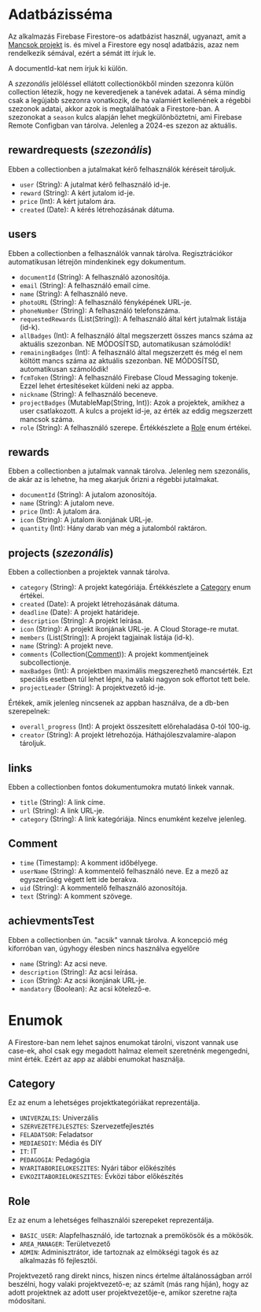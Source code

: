 # Adatbázisséma

Az alkalmazás Firebase Firestore-os adatbázist használ, ugyanazt, amit
a [Mancsok projekt](https://github.com/mok-it/mancsok/) is. és
mivel a Firestore egy nosql adatbázis, azaz nem rendelkezik sémával,
ezért a sémát itt írjuk le.

A documentId-kat nem írjuk ki külön.

A *szezonális* jelöléssel ellátott collectionökből minden szezonra külön collection létezik, hogy ne
keveredjenek a tanévek adatai. A séma mindig csak a legújabb szezonra vonatkozik, de ha valamiért
kellenének a régebbi szezonok adatai, akkor azok is megtalálhatóak a Firestore-ban. A szezonokat
a `season` kulcs alapján lehet megkülönböztetni, ami Firebase Remote Configban van tárolva. Jelenleg
a 2024-es szezon az aktuális.

## rewardrequests (*szezonális*)

Ebben a collectionben a jutalmakat kérő felhasználók kéréseit tároljuk.

- `user` (String): A jutalmat kérő felhasználó id-je.
- `reward` (String): A kért jutalom id-je.
- `price` (Int): A kért jutalom ára.
- `created` (Date): A kérés létrehozásának dátuma.

## users

Ebben a collectionben a felhasználók vannak tárolva. Regisztrációkor automatikusan létrejön
mindenkinek egy dokumentum.

- `documentId` (String): A felhasználó azonosítója.
- `email` (String): A felhasználó email címe.
- `name` (String): A felhasználó neve.
- `photoURL` (String): A felhasználó fényképének URL-je.
- `phoneNumber` (String): A felhasználó telefonszáma.
- `requestedRewards` (List(String)): A felhasználó által kért jutalmak listája (id-k).
- `allBadges` (Int): A felhasználó által megszerzett összes mancs száma az aktuális szezonban. NE
  MÓDOSÍTSD, automatikusan számolódik!
- `remainingBadges` (Int): A felhasználó által megszerzett és még el nem költött mancs száma az
  aktuális szezonban. NE MÓDOSÍTSD, automatikusan számolódik!
- `fcmToken` (String): A felhasználó Firebase Cloud Messaging tokenje. Ezzel lehet értesítéseket
  küldeni neki az appba.
- `nickname` (String): A felhasználó beceneve.
- `projectBadges` (MutableMap(String, Int)): Azok a projektek, amikhez a user csatlakozott. A kulcs
  a projekt id-je, az érték az eddig megszerzett mancsok száma.
- `role` (String): A felhasználó szerepe. Értékkészlete a [Role](#role) enum értékei.

## rewards

Ebben a collectionben a jutalmak vannak tárolva. Jelenleg nem szezonális, de akár az is lehetne, ha
meg akarjuk őrizni a régebbi jutalmakat.

- `documentId` (String): A jutalom azonosítója.
- `name` (String): A jutalom neve.
- `price` (Int): A jutalom ára.
- `icon` (String): A jutalom ikonjának URL-je.
- `quantity` (Int): Hány darab van még a jutalomból raktáron.

## projects (*szezonális*)

Ebben a collectionben a projektek vannak tárolva.

- `category` (String): A projekt kategóriája. Értékkészlete a [Category](#category) enum értékei.
- `created` (Date): A projekt létrehozásának dátuma.
- `deadline` (Date): A projekt határideje.
- `description` (String): A projekt leírása.
- `icon` (String): A projekt ikonjának URL-je. A Cloud Storage-re mutat.
- `members` (List(String)): A projekt tagjainak listája (id-k).
- `name` (String): A projekt neve.
- `comments` (Collection([Comment](#comment))): A projekt kommentjeinek subcollectionje.
- `maxBadges` (Int): A projektben maximális megszerezhető mancsérték. Ezt speciális esetben túl
  lehet lépni, ha valaki nagyon sok effortot tett bele.
- `projectLeader` (String): A projektvezető id-je.

Értékek, amik jelenleg nincsenek az appban használva, de a db-ben szerepelnek:

- `overall_progress` (Int): A projekt összesített előrehaladása 0-tól 100-ig.
- `creator` (String): A projekt létrehozója. Háthajóleszvalamire-alapon tároljuk.

## links

Ebben a collectionben fontos dokumentumokra mutató linkek vannak.

- `title` (String): A link címe.
- `url` (String): A link URL-je.
- `category` (String): A link kategóriája. Nincs enumként kezelve jelenleg.

## Comment

- `time` (Timestamp): A komment időbélyege.
- `userName` (String): A kommentelő felhasználó neve. Ez a mező az egyszerűség végett lett ide
  berakva.
- `uid` (String): A kommentelő felhasználó azonosítója.
- `text` (String): A komment szövege.

## achievmentsTest

Ebben a collectionben ún. "acsik" vannak tárolva. A koncepció még kiforróban van, úgyhogy élesben
nincs használva egyelőre

- `name` (String): Az acsi neve.
- `description` (String): Az acsi leírása.
- `icon` (String): Az acsi ikonjának URL-je.
- `mandatory` (Boolean): Az acsi kötelező-e.

# Enumok

A Firestore-ban nem lehet sajnos enumokat tárolni, viszont vannak use case-ek, ahol csak egy
megadott halmaz elemeit szeretnénk megengedni, mint érték. Ezért az app az alábbi enumokat
használja.

## Category

Ez az enum a lehetséges projektkategóriákat reprezentálja.

- `UNIVERZALIS`: Univerzális
- `SZERVEZETFEJLESZTES`: Szervezetfejlesztés
- `FELADATSOR`: Feladatsor
- `MEDIAESDIY`: Média és DIY
- `IT`: IT
- `PEDAGOGIA`: Pedagógia
- `NYARITABORIELOKESZITES`: Nyári tábor előkészítés
- `EVKOZITABORIELOKESZITES`: Évközi tábor előkészítés

## Role

Ez az enum a lehetséges felhasználói szerepeket reprezentálja.

- `BASIC_USER`: Alapfelhasználó, ide tartoznak a premökösök és a mökösök.
- `AREA_MANAGER`: Területvezető
- `ADMIN`: Adminisztrátor, ide tartoznak az elmökségi tagok és az alkalmazás fő fejlesztői.

Projektvezető rang direkt nincs, hiszen nincs értelme általánosságban arról beszélni, hogy valaki
projektvezető-e; az számít (más rang híján), hogy az adott projektnek az adott user
projektvezetője-e, amikor szeretne rajta módosítani.
